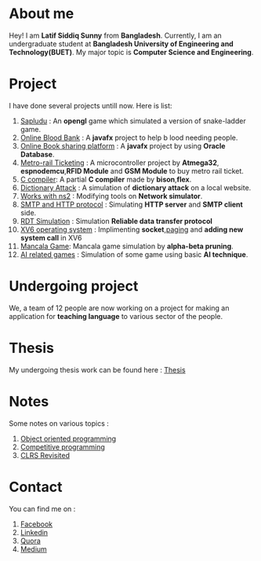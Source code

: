 # About me
Hey! I am **Latif Siddiq Sunny** from **Bangladesh**. Currently, I am an undergraduate student at **Bangladesh University of Engineering and Technology(BUET)**. My major topic is **Computer Science and Engineering**.

# Project

I have done several projects untill now.
Here is list:
1. [Sapludu](https://github.com/lsiddiqsunny/Project-sapludu) : An **opengl** game which simulated a version of snake-ladder game.
2. [Online Blood Bank](https://github.com/lsiddiqsunny/Online-blood-bank) : A **javafx** project to help b
lood needing people.
3. [Online Book sharing platform](https://github.com/lsiddiqsunny/Database_project_GUI) : A **javafx** project by using **Oracle Database**.
4. [Metro-rail Ticketing](https://github.com/lsiddiqsunny/ATMEGA32-Project) : A microcontroller project by **Atmega32**, **espnodemcu**,**RFID Module** and **GSM Module** to buy metro rail ticket.
5. [C compiler](https://github.com/lsiddiqsunny/C-compiler): A partial **C compiler** made by **bison**,**flex**.
6. [Dictionary Attack](https://github.com/lsiddiqsunny/Dictionary-attack) : A simulation of **dictionary attack** on a local website.
7. [Works with ns2](https://github.com/lsiddiqsunny/Network-Simulation-on-NS2) : Modifying tools on **Network simulator**.
8. [SMTP and HTTP protocol](https://github.com/lsiddiqsunny/Application-layer-simulation-SMTP-and-HTTP) : Simulating **HTTP server** and **SMTP client** side.
9. [RDT Simulation](https://github.com/lsiddiqsunny/Transport-layer-simulation-Reliable-Data-Transfer-Protocol) : Simulation **Reliable data transfer protocol**
10. [XV6 operating system](https://github.com/lsiddiqsunny/xv6-public) : Implimenting **socket**,[paging](https://github.com/lsiddiqsunny/xv6-paging) and **adding new system call** in XV6
11. [Mancala Game](https://github.com/lsiddiqsunny/CSE-318-Artificial-Intelligence-Sessional/tree/master/Offline%204): Mancala game simulation by **alpha-beta pruning**.
12. [AI related games](https://github.com/lsiddiqsunny/CSE-318-Artificial-Intelligence-Sessional) : Simulation of some game using basic **AI technique**.

# Undergoing project
We, a team of 12 people are now working on a project for making an application for **teaching language** to various sector of the people.

# Thesis
My undergoing thesis work can be found here : [Thesis](http://lsiddiqsunny.me/Undergraduate-Thesis/)

# Notes

Some notes on various topics :
1. [Object oriented programming](http://lsiddiqsunny.me/Object-Oriented-Programming/)
2. [Competitive programming](https://github.com/lsiddiqsunny/Days-with-programming)
3. [CLRS Revisited](https://bitbucket.org/lsiddiqsunny/introduction-to-algorithms-clrs-revisited/src/master/)

# Contact

You can find me on :
1. [Facebook](https://www.facebook.com/lsiddiqsunny)
2. [Linkedin](https://www.linkedin.com/in/lsiddiqsunny)
3. [Quora](https://www.quora.com/profile/Latif-Siddiq-Sunny)
4. [Medium](https://medium.com/@lsiddiqsunny)
